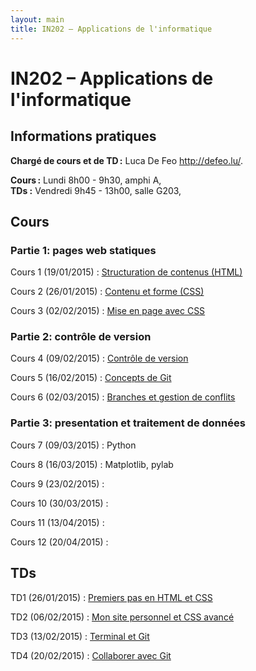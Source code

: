 ```yaml
---
layout: main
title: IN202 – Applications de l'informatique
---
```


# IN202 – Applications de l'informatique

## Informations pratiques

**Chargé de cours et de TD :** Luca De Feo <http://defeo.lu/>.

**Cours :** Lundi 8h00 - 9h30, amphi A,  
**TDs :** Vendredi 9h45 - 13h00, salle G203,  

## Cours

### Partie 1: pages web statiques

Cours 1 (19/01/2015)
: [Structuration de contenus (HTML)](classes/class1)

Cours 2 (26/01/2015)
: [Contenu et forme (CSS)](classes/class2)

Cours 3 (02/02/2015)
: [Mise en page avec CSS](classes/class3)

### Partie 2: contrôle de version

Cours 4 (09/02/2015)
: [Contrôle de version](classes/class4)

Cours 5 (16/02/2015)
: [Concepts de Git](classes/class5)

Cours 6 (02/03/2015)
: [Branches et gestion de conflits](classes/class6)

### Partie 3: presentation et traitement de données 

Cours 7 (09/03/2015)
: Python

Cours 8 (16/03/2015)
: Matplotlib, pylab

Cours 9 (23/02/2015)
: 

Cours 10 (30/03/2015)
: 

Cours 11 (13/04/2015)
: 

Cours 12 (20/04/2015)
: 


## TDs

TD1 (26/01/2015)
: [Premiers pas en HTML et CSS](tutorials/tutorial1)

TD2 (06/02/2015)
: [Mon site personnel et CSS avancé](tutorials/tutorial2)

TD3 (13/02/2015)
: [Terminal et Git](tutorials/tutorial3)

TD4 (20/02/2015)
: [Collaborer avec Git](tutorials/tutorial4)
